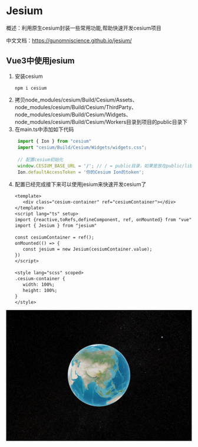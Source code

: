 # Jesium

概述：利用原生cesium封装一些常用功能,帮助快速开发cesium项目

中文文档：https://gunomniscience.github.io/jesium/


## Vue3中使用jesium

1. 安装cesium
   ```
   npm i cesium
   ```
2. 拷贝node_modules/cesium/Build/Cesium/Assets、node_modules/cesium/Build/Cesium/ThirdParty、node_modules/cesium/Build/Cesium/Widgets、node_modules/cesium/Build/Cesium/Workers目录到项目的public目录下
3. 在main.ts中添加如下代码
   ```ts
    import { Ion } from "cesium"
    import "cesium/Build/Cesium/Widgets/widgets.css";

    // 配置cesium初始化
    window.CESIUM_BASE_URL = '/'; // / = public目录，如果是放在public/libs/cesium下面那么应该写：/libs/cesium/
    Ion.defaultAccessToken = '你的Cesium Ion的token';
   ```
4. 配置已经完成接下来可以使用jesium来快速开发cesium了
   ```vue
   <template>
      <div class="cesium-container" ref="cesiumContainer"></div>
   </template>
   <script lang="ts" setup>
   import {reactive,toRefs,defineComponent, ref, onMounted} from "vue"
   import { Jesium } from "jesium"

   const cesiumContainer = ref();
   onMounted(() => {
      const jesium = new Jesium(cesiumContainer.value);
   })
   </script>

   <style lang="scss" scoped>
   .cesium-container {
      width: 100%;
      height: 100%;
   }
   </style>

   ```

![](./public/images/preview.png)